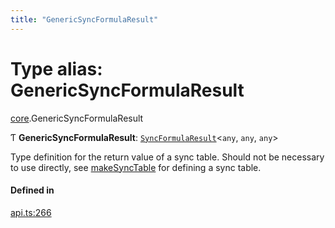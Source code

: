 ```yaml
---
title: "GenericSyncFormulaResult"
---
```

# Type alias: GenericSyncFormulaResult

[core](../modules/core.md).GenericSyncFormulaResult

Ƭ **GenericSyncFormulaResult**: [`SyncFormulaResult`](../interfaces/core.SyncFormulaResult.md)<`any`, `any`, `any`\>

Type definition for the return value of a sync table.
Should not be necessary to use directly, see [makeSyncTable](../functions/core.makeSyncTable.md)
for defining a sync table.

#### Defined in

[api.ts:266](https://github.com/coda/packs-sdk/blob/main/api.ts#L266)
